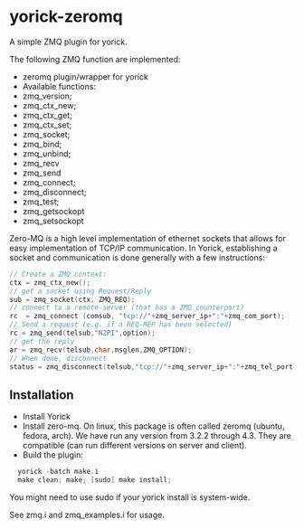yorick-zeromq
=============

A simple ZMQ plugin for yorick.

The following ZMQ function are implemented:

  -  zeromq plugin/wrapper for yorick
  -  Available functions:
  -  zmq_version;
  -  zmq_ctx_new;
  -  zmq_ctx_get;
  -  zmq_ctx_set;
  -  zmq_socket;
  -  zmq_bind;
  -  zmq_unbind;
  -  zmq_recv
  -  zmq_send
  -  zmq_connect;
  -  zmq_disconnect;
  -  zmq_test;
  -  zmq_getsockopt
  -  zmq_setsockopt

Zero-MQ is a high level implementation of ethernet sockets that allows for easy implementation of TCP/IP communication. In Yorick, establishing a socket and communication is done generally with a few instructions:

```C
// Create a ZMQ context:
ctx = zmq_ctx_new();
// get a socket using Request/Reply
sub = zmq_socket(ctx, ZMQ_REQ);
// connect to a remote server (that has a ZMQ counterpart)
rc  = zmq_connect (comsub, "tcp://"+zmq_server_ip+":"+zmq_com_port);
// Send a request (e.g. if a REQ-REP has been selected)
rc = zmq_send(telsub,"N2PI",option);
// get the reply
ar = zmq_recv(telsub,char,msglen,ZMQ_OPTION);
// When done, disconnect
status = zmq_disconnect(telsub,"tcp://"+zmq_server_ip+":"+zmq_tel_port);
```

## Installation

  - Install Yorick
  - Install zero-mq. On linux, this package is often called zeromq (ubuntu, fedora, arch). We have run any version from 3.2.2 through 4.3. They are compatible (can run different versions on server and client).
  - Build the plugin:
  ```C
    yorick -batch make.i
    make clean; make; [sudo] make install;
  ```
  You might need to use sudo if your yorick install is system-wide.

See zmq.i and zmq_examples.i for usage.
